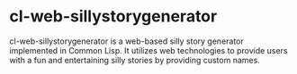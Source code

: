# cl-web-sillystorygenerator
cl-web-sillystorygenerator is a web-based silly story generator implemented in Common Lisp. It utilizes web technologies to provide users with a fun and entertaining silly stories by providing custom names.
